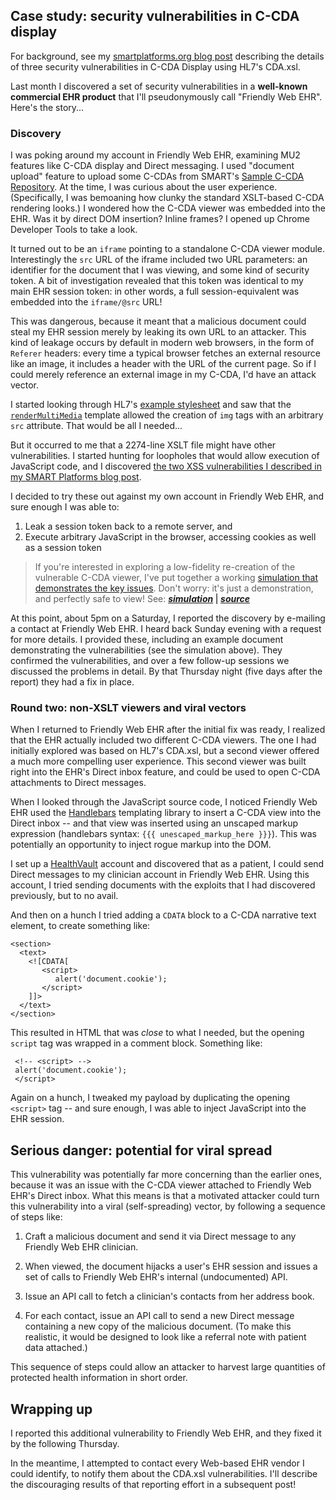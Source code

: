## Case study: security vulnerabilities in C-CDA display

For background, see my [smartplatforms.org blog
post](http://smartplatforms.org/2014/04/security-vulnerabilities-in-ccda-display/)
describing the details of three security vulnerabilities in C-CDA Display using HL7's CDA.xsl.

Last month I discovered a set of security vulnerabilities in a **well-known
commercial EHR product** that I'll pseudonymously call "Friendly Web EHR".
Here's the story...

### Discovery

I was poking around my account in Friendly Web EHR, examining MU2 features like
C-CDA display and Direct messaging. I used "document upload" feature to upload
some C-CDAs from SMART's [Sample C-CDA Repository](https://github.com/chb/sample_ccdas).
At the time, I was curious about the user experience. (Specifically, I was
bemoaning how clunky the standard XSLT-based C-CDA rendering looks.) I wondered
how the C-CDA viewer was embedded into the EHR. Was it by direct DOM
insertion? Inline frames? I opened up Chrome Developer Tools to take a look.

It turned out to be an `iframe` pointing to a standalone C-CDA viewer module.
Interestingly the `src` URL of the iframe included two URL parameters: an
identifier for the document that I was viewing, and some kind of security
token. A bit of investigation revealed that this token was identical to my main
EHR session token: in other words, a full session-equivalent was embedded into
the `iframe/@src` URL!

This was dangerous, because it meant that a malicious document could steal my
EHR session merely by leaking its own URL to an attacker. This kind of leakage
occurs by default in modern web browsers, in the form of `Referer` headers:
every time a typical browser fetches an external resource like an image, it
includes a header with the URL of the current page.  So if I could merely
reference an external image in my C-CDA, I'd have an attack vector.

I started looking through HL7's [example
stylesheet](https://github.com/chb/sample_ccdas/blob/b052e21f8f314b49753d8f74967ac40ea5c30948/CDA.xsl)
and saw that the
[`renderMultiMedia`](https://github.com/chb/sample_ccdas/blob/b052e21f8f314b49753d8f74967ac40ea5c30948/CDA.xsl#L1285)
template allowed the creation of `img` tags with an arbitrary `src` attribute.
That would be all I needed...

But it occurred to me that a 2274-line XSLT file might have
other vulnerabilities. I started hunting for loopholes that would allow
execution of JavaScript code, and I discovered [the two XSS vulnerabilities I
described in my SMART Platforms blog
post](http://smartplatforms.org/2014/04/security-vulnerabilities-in-ccda-display/).

I decided to try these out against my own account in Friendly Web EHR, and sure enough I was able to:

1. Leak a session token back to a remote server, and
2. Execute arbitrary JavaScript in the browser, accessing cookies as well as a
   session token


> If you're interested in exploring a low-fidelity re-creation of the
> vulnerable C-CDA viewer, I've put together a working [simulation that
> demonstrates the key
> issues](http://chb.github.io/ccda-xslt-vulnerabilities/). Don't worry: it's
> just a demonstration, and perfectly safe to view! See: 
> **[*simulation*](https://chb.github.io/ccda-xslt-vulnerabilities) | 
> [*source*](https://github.com/chb/ccda-xslt-vulnerabilities)**

At this point, about 5pm on a Saturday, I reported the discovery by e-mailing a
contact at Friendly Web EHR. I heard back Sunday evening with a request for
more details. I provided these, including an example document demonstrating the
vulnerabilities (see the simulation above). They confirmed the vulnerabilities,
and over a few follow-up sessions we discussed the problems in detail. By that
Thursday night (five days after the report) they had a fix in place.

### Round two: non-XSLT viewers and viral vectors

When I returned to Friendly Web EHR after the initial fix was ready, I realized
that the EHR actually included two different C-CDA viewers. The one I had
initially explored was based on HL7's CDA.xsl, but a second viewer offered a
much more compelling user experience. This second viewer was built right
into the EHR's Direct inbox feature, and could be used to open C-CDA
attachments to Direct messages.

When I looked through the JavaScript source code, I noticed Friendly Web EHR
used the [Handlebars](http://handlebarsjs.com/) templating library to insert a
C-CDA view into the Direct inbox -- and that view was inserted using an
unscaped markup expression (handlebars syntax: `{{{ unescaped_markup_here
}}}`). This was potentially an opportunity to inject rogue markup into the DOM.

I set up a [HealthVault](https://www.healthvault.com) account and discovered
that as a patient, I could send Direct messages to my clinician account in
Friendly Web EHR. Using this account, I tried sending documents with the
exploits that I had discovered previously, but to no avail.

And then on a hunch I tried adding a `CDATA` block to a C-CDA narrative text
element, to create something like:

```
<section>
  <text>
    <![CDATA[
       <script>
          alert('document.cookie');
       </script>
    ]]>
  </text>
</section>
```

This resulted in HTML that was *close* to what I needed, but the opening
`script` tag was wrapped in a comment block. Something like:

```
 <!-- <script> -->
 alert('document.cookie');
 </script>
```

Again on a hunch, I tweaked my payload by duplicating the opening `<script>`
tag -- and sure enough, I was able to inject JavaScript into the EHR session.

## Serious danger: potential for viral spread

This vulnerability was potentially far more concerning than the earlier ones,
because it was an issue with the C-CDA viewer attached to Friendly Web EHR's
Direct inbox.  What this means is that a motivated attacker could turn this
vulnerability into a viral (self-spreading) vector, by following a sequence of
steps like:

1. Craft a malicious document and send it via Direct message to any Friendly
   Web EHR clinician.

2. When viewed, the document hijacks a user's EHR session and issues a set of
   calls to Friendly Web EHR's internal (undocumented) API.

3. Issue an API call to fetch a clinician's contacts from her address book.

4. For each contact, issue an API call to send a new Direct message containing a new copy
   of the malicious document.  (To make this realistic, it would be designed
   to look like a referral note with patient data attached.)

This sequence of steps could allow an attacker to harvest large quantities of
protected health information in short order.

## Wrapping up

I reported this additional vulnerability to Friendly Web EHR, and they fixed it
by the following Thursday.

In the meantime, I attempted to contact every Web-based EHR vendor I could
identify, to notify them about the CDA.xsl vulnerabilities. I'll describe the
discouraging results of that reporting effort in a subsequent post!
